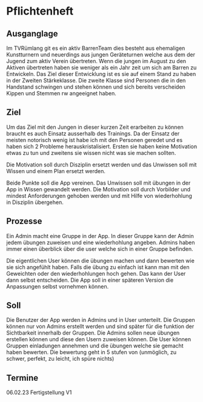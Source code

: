 # Pflichtenheft
## Ausganglage
Im TVRümlang git es ein aktiv BarrenTeam dies besteht aus ehemaligen Kunstturnern und neuerdings aus jungen Geräteturnen welche aus dem der Jugend zum aktiv Verein übertreten.
Wenn die jungen im August zu den Aktiven übertreten haben sie weniger als ein Jahr zeit um sich am Barren zu Entwickeln. Das Ziel dieser Entwicklung ist es sie auf einem Stand zu haben in der Zweiten Stärkeklasse. Die zweite Klasse sind Personen die in den Handstand schwingen und stehen können und sich bereits verscheiden Kippen und Stemmen rw angeeignet haben.

## Ziel
Um das Ziel mit den Jungen in dieser kurzen Zeit erarbeiten zu können braucht es auch Einsatz ausserhalb des Trainings. Da der Einsatz der meisten notorisch wenig ist habe ich mit den Personen geredet und es haben sich 2 Probleme herauskristalisiert. Ersten sie haben keine Motivation etwas zu tun und zweitens sie wissen nicht was sie machen sollten.

Die Motivation soll durch Disziplin ersetzt werden und das Unwissen soll mit Wissen und einem Plan ersetzt werden.

Beide Punkte soll die App vereinen. Das Unwissen soll mit übungen in der App in Wissen gewandelt werden. Die Motivation soll durch Vorbilder und mindest Anforderungen gehoben werden und mit Hilfe von wiederhohlung in Disziplin übergehen.

## Prozesse
Ein Admin macht eine Gruppe in der App. In dieser Gruppe kann der Admin jedem übungen zuweisen und eine wiederhohlung angeben. Admins haben immer einen überblick über die user welche sich in einer Gruppe befinden.

Die eigentlichen User können die übungen machen und dann bewerten wie sie sich angefühlt haben. Falls die übung zu einfach ist kann man mit den Geweichten oder den wiederhohlungen hoch gehen. Das kann der User dann selbst entscheiden. Die App soll in einer späteren Version die Anpassungen selbst vornehmen können.

## Soll
Die Benutzer der App werden in Admins und in User unterteilt.
Die Gruppen können nur von Admins erstellt werden und sind später für die funktion der Sichtbarkeit innerhalb der Gruppen.
Die Admins sollen neue übungen erstellen können und diese den Usern zuweisen können.
Die User können Gruppen einladungen annehmen und die übungen welche sie gemacht haben bewerten.
Die bewertung geht in 5 stufen von (unmöglich, zu schwer, perfekt, zu leicht, ich spüre nichts)

## Termine
06.02.23 Fertigstellung V1
